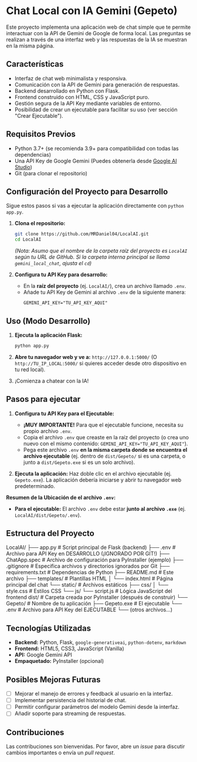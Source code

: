# Chat Local con IA Gemini (Gepeto)

Este proyecto implementa una aplicación web de chat simple que te permite interactuar con la API de Gemini de Google de forma local. Las preguntas se realizan a través de una interfaz web y las respuestas de la IA se muestran en la misma página.

## Características

*   Interfaz de chat web minimalista y responsiva.
*   Comunicación con la API de Gemini para generación de respuestas.
*   Backend desarrollado en Python con Flask.
*   Frontend construido con HTML, CSS y JavaScript puro.
*   Gestión segura de la API Key mediante variables de entorno.
*   Posibilidad de crear un ejecutable para facilitar su uso (ver sección "Crear Ejecutable").


## Requisitos Previos

*   Python 3.7+ (se recomienda 3.9+ para compatibilidad con todas las dependencias)
*   Una API Key de Google Gemini (Puedes obtenerla desde [Google AI Studio](https://aistudio.google.com/))
*   Git (para clonar el repositorio)

## Configuración del Proyecto para Desarrollo

Sigue estos pasos si vas a ejecutar la aplicación directamente con `python app.py`.

1.  **Clona el repositorio:**
    ```bash
    git clone https://github.com/MRDaniel04/LocalAI.git
    cd LocalAI 
    ```
    *(Nota: Asumo que el nombre de la carpeta raíz del proyecto es `LocalAI` según tu URL de GitHub. Si la carpeta interna principal se llama `gemini_local_chat`, ajusta el `cd`)*

4.  **Configura tu API Key para desarrollo:**
    *   En la **raíz del proyecto** (ej. `LocalAI/`), crea un archivo llamado `.env`.
    *   Añade tu API Key de Gemini al archivo `.env` de la siguiente manera:
        ```env
        GEMINI_API_KEY="TU_API_KEY_AQUI"
        ```

## Uso (Modo Desarrollo)

1.  **Ejecuta la aplicación Flask:**
    ```bash
    python app.py
    ```

2.  **Abre tu navegador web y ve a:**
    `http://127.0.0.1:5000/`
    (O `http://TU_IP_LOCAL:5000/` si quieres acceder desde otro dispositivo en tu red local).

3.  ¡Comienza a chatear con la IA!

## Pasos para ejecutar

1.  **Configura tu API Key para el Ejecutable:**
    *   **¡MUY IMPORTANTE!** Para que el ejecutable funcione, necesita su propio archivo `.env`.
    *   Copia el archivo `.env` que creaste en la raíz del proyecto (o crea uno nuevo con el mismo contenido: `GEMINI_API_KEY="TU_API_KEY_AQUI"`).
    *   Pega este archivo `.env` **en la misma carpeta donde se encuentra el archivo ejecutable** (ej. dentro de `dist/Gepeto/` si es una carpeta, o junto a `dist/Gepeto.exe` si es un solo archivo).

2.  **Ejecuta la aplicación:**
    Haz doble clic en el archivo ejecutable (ej. `Gepeto.exe`). La aplicación debería iniciarse y abrir tu navegador web predeterminado.

**Resumen de la Ubicación de el archivo `.env`:**

*   **Para el ejecutable:** El archivo `.env` debe estar **junto al archivo `.exe`** (ej. `LocalAI/dist/Gepeto/.env`).

## Estructura del Proyecto

LocalAI/
├── app.py # Script principal de Flask (backend)
├── .env # Archivo para API Key en DESARROLLO (¡IGNORADO POR GIT!)
├── ChatApp.spec # Archivo de configuración para PyInstaller (ejemplo)
├── .gitignore # Especifica archivos y directorios ignorados por Git
├── requirements.txt # Dependencias de Python
├── README.md # Este archivo
├── templates/ # Plantillas HTML
│ └── index.html # Página principal del chat
└── static/ # Archivos estáticos
├── css/
│ └── style.css # Estilos CSS
└── js/
└── script.js # Lógica JavaScript del frontend
dist/ # Carpeta creada por PyInstaller (después de construir)
└── Gepeto/ # Nombre de tu aplicación
├── Gepeto.exe # El ejecutable
└── .env # Archivo para API Key del EJECUTABLE
└── (otros archivos...)

## Tecnologías Utilizadas

*   **Backend:** Python, Flask, `google-generativeai`, `python-dotenv`, `markdown`
*   **Frontend:** HTML5, CSS3, JavaScript (Vanilla)
*   **API:** Google Gemini API
*   **Empaquetado:** PyInstaller (opcional)

## Posibles Mejoras Futuras
*   [ ] Mejorar el manejo de errores y feedback al usuario en la interfaz.
*   [ ] Implementar persistencia del historial de chat.
*   [ ] Permitir configurar parámetros del modelo Gemini desde la interfaz.
*   [ ] Añadir soporte para streaming de respuestas.

## Contribuciones
Las contribuciones son bienvenidas. Por favor, abre un *issue* para discutir cambios importantes o envía un *pull request*.
